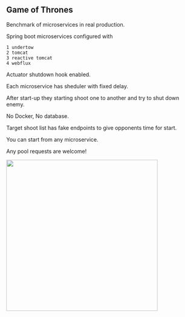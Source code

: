 

## Game of Thrones 

Benchmark of microservices in real production.

Spring boot microservices configured with

```
1 undertow
2 tomcat
3 reactive tomcat
4 webflux
```
Actuator shutdown hook enabled.

Each microservice has sheduler with fixed delay.


After start-up they starting shoot one to another and try to shut down enemy.

No Docker, No database.

Target shoot list has fake endpoints to give opponents time for start.

You can start from any microservice.

Any pool requests are welcome!


<img src="shoot.gif" height="400px">
